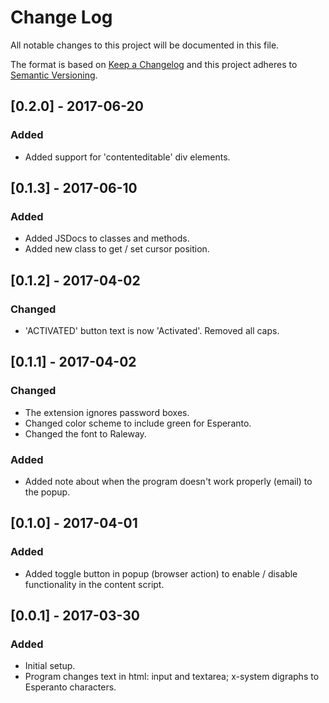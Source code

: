 # Change Log
All notable changes to this project will be documented in this file.

The format is based on [Keep a Changelog](http://keepachangelog.com/)
and this project adheres to [Semantic Versioning](http://semver.org/).

## [0.2.0] - 2017-06-20
### Added
- Added support for 'contenteditable' div elements.

## [0.1.3] - 2017-06-10
### Added
- Added JSDocs to classes and methods.
- Added new class to get / set cursor position.

## [0.1.2] - 2017-04-02
### Changed
- 'ACTIVATED' button text is now 'Activated'. Removed all caps.

## [0.1.1] - 2017-04-02
### Changed
- The extension ignores password boxes.
- Changed color scheme to include green for Esperanto.
- Changed the font to Raleway.
### Added
- Added note about when the program doesn't work properly (email) to the popup.

## [0.1.0] - 2017-04-01
### Added
- Added toggle button in popup (browser action) to enable / disable functionality in the content script. 

## [0.0.1] - 2017-03-30
### Added
- Initial setup.
- Program changes text in html: input and textarea; x-system digraphs to Esperanto characters.

